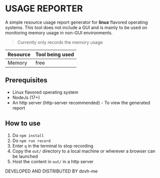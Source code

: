 # USAGE REPORTER
A simple resource usage report generator for **linux** flavored operating systems. This tool does not include a GUI and is mainly to be used on monitoring memory usage in non-GUI environments.

>Currently only records the memory usage

| **Resource** | **Tool being used** |
|--------------|---------------------|
| Memory       | free                |

## Prerequisites
- Linux flavored operating system
- NodeJs (17+)
- An http server (http-server recommended) - To view the generated report

## How to use

1. Do `npm install`
2. Do `npm run record`
3. Enter `q` in the terminal to stop recording
4. Copy the `out/` directory to a local machine or wherever a browser can be launched
5. Host the content in `out/` in a http server

DEVELOPED AND DISTRIBUTED BY dovh-me
